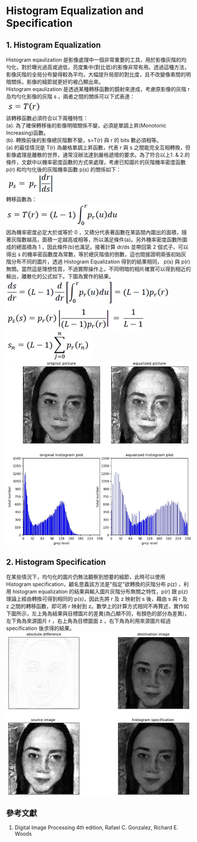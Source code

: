 # Histogram Equalization and Specification

## 1. Histogram Equalization
Histogram eqaulization 是影像處理中一個非常重要的工具，用於影像灰階的均勻化，對於曝光過高或過低，亮度集中(對比低)的影像非常有用。透過這種方法，影像灰階的全局分布變得較為平均，大幅提升局部的對比度，且不改變像素間的明暗關係，影像的細節就更好的被凸顯出來。<br>
Histogram eqaulization 是透過某種轉移函數的鏡射來達成，考慮原影像的灰階 r 及均勻化影像的灰階 s ，兩者之間的關係可以下式表達：<br>
![image](https://github.com/Chang-Chia-Chi/Image-Processing/blob/master/Histogram%20Equalization%20%26%20Specification/pic/8.jpg)<br>
該轉移函數必須符合以下兩種特性：<br>
(a). 為了確保轉移後的影像明暗關係不變，必須是單調上昇(Monotonic Increasing)函數。<br>
(b). 轉換前後的影像總灰階數不變，s=T(r) 與 r 的 bits 數必須相等。<br>
(a) 的最佳情況是 T(r) 為嚴格單調上昇函數，代表 r 與 s 之間能完全互相轉換，但影像處理是離散的世界，通常沒辦法達到嚴格遞增的要求。為了符合以上1. & 2.的條件，文獻中以機率密度函數的方式來處理，考慮已知圖片的灰階機率密度函數 p(r) 和均勻化後的灰階機率函數 p(s) 的關係如下：<br>
![image](https://github.com/Chang-Chia-Chi/Image-Processing/blob/master/Histogram%20Equalization%20%26%20Specification/pic/10.jpg)<br>
轉移函數為：<br>
![image](https://github.com/Chang-Chia-Chi/Image-Processing/blob/master/Histogram%20Equalization%20%26%20Specification/pic/11.jpg)<br>
因為機率密度必定大於或等於 0 ，又積分代表著函數在某區間內圍出的面積，隨著灰階數越高，面積一定越高或相等，所以滿足條件(a)。另外機率密度函數所圍成的總面積為 1 ，因此條件(b)也滿足。接著計算 dr/ds 並帶回第 2 個式子，可以得出 s 的機率密函數度為常數，等於總灰階值的倒數，這也間接證明兩張初始灰階分布不同的圖片，透過 Histogram Equalization 得到的結果相同， p(s) 與 p(r) 無關。當然這是理想性質，不過實際操作上，不同明暗的相片確實可以得到相近的輸出，離散化的公式如下。下圖為實作的結果。<br>
![image](https://github.com/Chang-Chia-Chi/Image-Processing/blob/master/Histogram%20Equalization%20%26%20Specification/pic/12.jpg)<br>
![image](https://github.com/Chang-Chia-Chi/Image-Processing/blob/master/Histogram%20Equalization%20%26%20Specification/pic/13.jpg)<br>
![image](https://github.com/Chang-Chia-Chi/Image-Processing/blob/master/Histogram%20Equalization%20%26%20Specification/pic/15.jpg)<br>
![image](https://github.com/Chang-Chia-Chi/Image-Processing/blob/master/Histogram%20Equalization%20%26%20Specification/pic/Histogram%20Equalization.jpg)
## 2. Histogram Specification
在某些情況下，均勻化的圖片仍無法觀察到想要的細節，此時可以使用 Histogram specification，顧名思義該方法是"指定"欲轉換的灰階分布 p(z) ，利用 histogram equalization 的結果與輸入圖片灰階分布無關之特性，p(r) 跟 p(z) 理論上經由轉換可得到相同的 p(s)，因此先將 r 及 z 映射到 s 後，藉由 s 與 r 及 z 之間的轉移函數，即可將 r 映射到 z。數學上的計算方式相同不再贅述，實作如下圖所示，左上角為結果與目標圖片的差異(為凸顯不同，有顏色的部分為差異)，左下角為來源圖片 r ，右上角為目標圖面 z ，右下角為利用來源圖片經過 specification 後求得的結果。
![image](https://github.com/Chang-Chia-Chi/Image-Processing/blob/master/Histogram%20Equalization%20%26%20Specification/pic/Histogram%20specification.jpg)<br>

## 參考文獻
1. Digital Image Processing 4th edition, Rafael C. Gonzalez, Richard E. Woods

